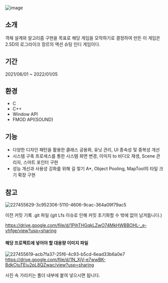 ![image](https://github.com/songbyhyeok/2022-Enter-the-Gungeon/assets/63230518/05d93696-7c47-43f6-a918-29a135d8b2bf)

## 소개
객체 설계와 알고리즘 구현을 목표로 해당 게임을 모작하기로 결정하여 만든 이 게임은 2.5D의 로그라이크 장르의 액션 슈팅 인디 게임이다.

## 기간
2021/06/01 ~ 2022/01/05

## 환경
- C
- C++
- Window API
- FMOD API(SOUND)

## 기능
- 다양한 디자인 패턴을 활용한 클래스 공용화, 유닛 관리, UI 종속성 및 중복성 개선
- 시스템 구축 프로세스를 통한 시스템 화면 변경, 이미지 to 비디오 재생, Scene 관리자, 스마트 포인터 구현
- 성능 개선과 사용성 강화를 위해 길 찾기 A*, Object Pooling, MapTool의 타일 크기 확장 구현

<!-- <details>
<summary>회고</summary>
<div markdown="1">

### 새로운 출발
수료 이후 부족했던 문법과 문제해결능력을 개선하고 개인 프로젝트를 시작했을 때, 하나의 작품을 스스로 만들 수 있다는 자신감과 개발자란 긍지를 갖고 있었고, 환경 구축부터 공용적인 객체 설계까진 무리없이 진행했다. 

### 과정
하지만 진행 중 다양한 어려움에 부딪히게 되었다. 객체 설계의 한계, 예상치 못한 변수들로 인한 복잡한 문제들. 마치 여러 개의 무거운 추들을 몸에 달고 다니는 듯한 기분이었다. 어찌됐든 앞으로 나아가야만 했고, 가장 먼저 객체 설계부터 개선하기로 결정했다. 하나의 모듈에서 여러 개 역할을 다 수행하다 보니 유지보수가 힘들고, 오류를 찾고 해결하기가 매우 버거웠다. 그래서 관련 서적을 통해 개념을 익히며 리팩토링을 진행하여 새 시스템을 구축하여 해결하였다. 그리고 기능 구현에 대한 이슈들, OS와 상호협력으로 문제를 해결해 나아가야 할 부분들이 대다수였기 때문에, 원론적 기술 분석과 이해 그리고 추론 능력과 응용력을 요구하였다. 아직까지도 기억에 남는 더블버퍼링(화면 출력 기술) 이슈. 분명히 bmp 이미지를 백버퍼에 전달 후 이를 프론트 버퍼에 복사하여 화면에 출력 명령을 내렸는데 그림이 계속 밀리는 현상이 발생하는 문제에 대해 기술 원리를 다시 분석하고 두 버퍼 간의 전달 과정에서 백버퍼와 프론트버퍼의 전달 이후 데이터를 청소하는 것을 빠뜨렸던 점은 아직도 생생하게 기억한다. 그리고 A* 길찾기 알고리즘을 몬스터 객체에 주입하여 플레이어가 목표가 되어 따라가게 하는 요구조건은 실시간으로 움직이는 목표 좌표에 대한 상대 좌표 계산이 필요해서, 상당히 애를 먹기도 했었다.

### 이것만큼은
무언가를 체득하기 위해선 반드시 어렵게 해결해 나가는 과정이 필요하다고 생각한다. 이러한 과정을 통해 객체지향적 사고와 문제 해결 능력에 필요한 분석, 응용, 인내력을 키울 수 있었다. 게임전용 엔진같은 도구를 사용해서 생산성을 높일 수도 있었지만, 뿌리치고 끝까지 개발한 점에 대해서 아직도 정말 잘했다고 생각이 든다.

### 앞으로
첫 언어는 C언어였다. 그래서 뭐 하나를 하더라도 깊게 분석하고 잘못된 점을 개선해 나아가야만 했었고, 이것이 곧 자부심으로 까지 이어졌다. 하지만 이제는 더 다양한 기술을 습득하고 빠른 시간 내에 효율적인 결과를 도출하는 개발자가 되고 싶다. 직업을 시작하게된 계기인 필요한 제품을 만들어내는 창작자로서의 길을 걷고 싶을 뿐이다.
</div>
</details> -->

## 참고
![227455629-3c952306-5110-4606-9cac-364a09f79ac5](https://user-images.githubusercontent.com/63230518/227720467-91c547af-376a-44fe-a037-3340859dcbcf.png)

이전 커밋 기록 .git 파일 (git Lfs 이슈로 인해 커밋 초기화할 수 밖에 없어 남겨둡니다.)

https://drive.google.com/file/d/1PjhTHGqkLZwO74MkHWBBOHL-_e-vhfge/view?usp=sharing

#### 해당 프로젝트에 넣어야 할 대용량 이미지 파일
![227455619-acb7fa37-25f6-4c93-b5cd-6ead33b6a0e7](https://user-images.githubusercontent.com/63230518/227720465-03f656ad-53cf-438d-83f0-70adcaadf921.png)
https://drive.google.com/file/d/1N_XjV-e7wwBK-BdkCtuTEju2pL8QZwac/view?usp=sharing

사진 속 가리키는 폴더 내부에 붙여 넣으시면 됩니다.




